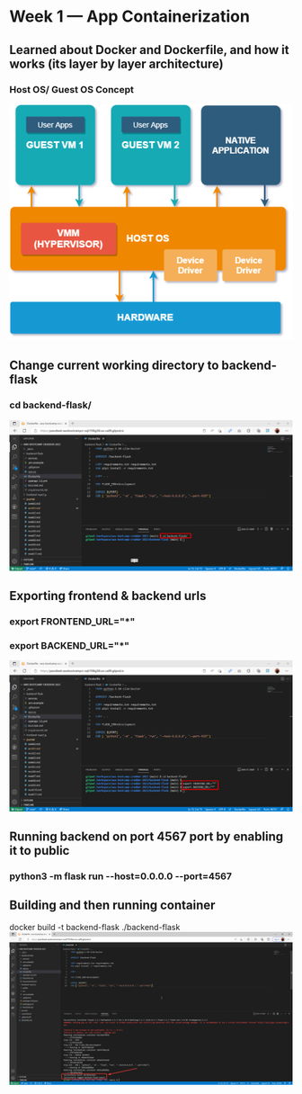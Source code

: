# Week 1 — App Containerization

## Learned about Docker and Dockerfile, and how it works (its layer by layer architecture)

### Host OS/ Guest OS Concept
![Architecture image](https://github.com/parulbedi/aws-bootcamp-cruddur-2023/blob/main/screenshots/hosted-hypervisor.png)

## Change current working directory to backend-flask
### cd backend-flask/
![Architecture image](https://github.com/parulbedi/aws-bootcamp-cruddur-2023/blob/main/screenshots/msedge_MSjFtJCQAY.png)

## Exporting frontend & backend urls
### export FRONTEND_URL="*"
### export BACKEND_URL="*"
![Architecture image](https://github.com/parulbedi/aws-bootcamp-cruddur-2023/blob/main/screenshots/msedge_IU3mtHe0ct.png)

## Running backend on port 4567 port by enabling it to public
### python3 -m flask run --host=0.0.0.0 --port=4567

## Building and then running container
docker build -t  backend-flask ./backend-flask
![Architecture image](https://github.com/parulbedi/aws-bootcamp-cruddur-2023/blob/main/screenshots/building%20container.png)

